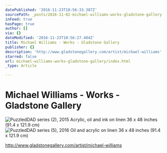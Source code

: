 ```yaml
---
datePublished: '2016-11-23T10:56:33.387Z'
sourcePath: _posts/2016-11-02-michael-williams-works-gladstone-gallery.md
inFeed: true
hasPage: true
author: []
via: {}
dateModified: '2016-11-23T10:56:27.404Z'
title: Michael Williams - Works - Gladstone Gallery
publisher: {}
description: 'http://www.gladstonegallery.com/artist/michael-williams'
starred: false
url: michael-williams-works-gladstone-gallery/index.html
_type: Article

---
```

# Michael Williams - Works - Gladstone Gallery
![PuzzledDAD series (2), 2015 Acrylic, oil and ink on linen 36 x 48 inches (91.4 x 121.9 cm)](https://s3-us-west-2.amazonaws.com/the-grid-img/p/fea734a584e0f62ded78457f018b7233c3d11ee5.jpg)
![PuzzledDAD series (5), 2016 Oil and acrylic on linen 36 x 48 inches (91.4 x 121.9 cm)](https://s3-us-west-2.amazonaws.com/the-grid-img/p/d1762f3d3cefabe823031c0bd9dade075cd5b854.jpg)

http://www.gladstonegallery.com/artist/michael-williams